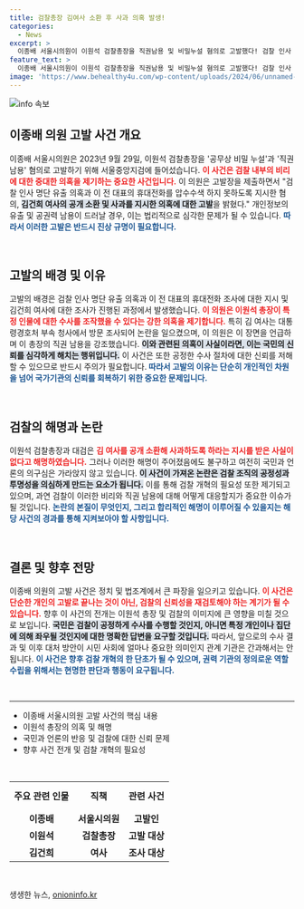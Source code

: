 ```yaml
---
title: 검찰총장 김여사 소환 후 사과 의혹 발생!
categories:
  - News
excerpt: >
  이종배 서울시의원이 이원석 검찰총장을 직권남용 및 비밀누설 혐의로 고발했다! 검찰 인사 유출 의혹과 이재명 전 대표 수사 지시 논란까지, 진실은 과연 어디에? 클릭해서 모든 진실을 확인해보세요!
feature_text: >
  이종배 서울시의원이 이원석 검찰총장을 직권남용 및 비밀누설 혐의로 고발했다! 검찰 인사 유출 의혹과 이재명 전 대표 수사 지시 논란까지, 진실은 과연 어디에? 클릭해서 모든 진실을 확인해보세요!
image: 'https://www.behealthy4u.com/wp-content/uploads/2024/06/unnamed-file.png'
---
```


<p><img src="https://www.behealthy4u.com/wp-content/uploads/2024/06/unnamed-file.png" alt="info 속보" /></p>

<h2 data-ke-size="size26">이종배 의원 고발 사건 개요</h2>

<p data-ke-size="size16">이종배 서울시의원은 2023년 9월 29일, 이원석 검찰총장을 '공무상 비밀 누설'과 '직권남용' 혐의로 고발하기 위해 서울중앙지검에 들어섰습니다. <b><span style="color: #ee2323;">이 사건은 검찰 내부의 비리에 대한 중대한 의혹을 제기하는 중요한 사건입니다.</span></b> 이 의원은 고발장을 제출하면서 "검찰 인사 명단 유출 의혹과 이 전 대표의 휴대전화를 압수수색 하지 못하도록 지시한 혐의, <b><span style="background-color: #21538527;">김건희 여사의 공개 소환 및 사과를 지시한 의혹에 대한 고발</span></b>을 밝혔다." 개인정보의 유출 및 공권력 남용이 드러날 경우, 이는 법리적으로 심각한 문제가 될 수 있습니다. <b><span style="color: #1a5490;">따라서 이러한 고발은 반드시 진상 규명이 필요합니다.</span></b></p>

<p data-ke-size="size16">&nbsp;</p>

<h2 data-ke-size="size26">고발의 배경 및 이유</h2>

<p data-ke-size="size16">고발의 배경은 검찰 인사 명단 유출 의혹과 이 전 대표의 휴대전화 조사에 대한 지시 및 김건희 여사에 대한 조사가 진행된 과정에서 발생했습니다. <b><span style="color: #ee2323;">이 의원은 이원석 총장이 특정 인물에 대한 수사를 조작했을 수 있다는 강한 의혹을 제기합니다.</span></b> 특히 김 여사는 대통령경호처 부속 청사에서 방문 조사되어 논란을 일으켰으며, 이 의원은 이 장면을 언급하며 이 총장의 직권 남용을 강조했습니다. <b><span style="background-color: #21538527;">이와 관련된 의혹이 사실이라면, 이는 국민의 신뢰를 심각하게 해치는 행위입니다.</span></b> 이 사건은 또한 공정한 수사 절차에 대한 신뢰를 저해할 수 있으므로 반드시 주의가 필요합니다.<b><span style="color: #1a5490;"> 따라서 고발의 이유는 단순히 개인적인 차원을 넘어 국가기관의 신뢰를 회복하기 위한 중요한 문제입니다.</span></b></p>

<p data-ke-size="size16">&nbsp;</p>

<h2 data-ke-size="size26">검찰의 해명과 논란</h2>

<p data-ke-size="size16">이원석 검찰총장과 대검은 <b><span style="color: #ee2323;">김 여사를 공개 소환해 사과하도록 하라는 지시를 받은 사실이 없다고 해명하였습니다.</span></b> 그러나 이러한 해명이 주어졌음에도 불구하고 여전히 국민과 언론의 의구심은 가라앉지 않고 있습니다. <b><span style="background-color: #21538527;">이 사건이 가져온 논란은 검찰 조직의 공정성과 투명성을 의심하게 만드는 요소가 됩니다.</span></b> 이를 통해 검찰 개혁의 필요성 또한 제기되고 있으며, 과연 검찰이 이러한 비리와 직권 남용에 대해 어떻게 대응할지가 중요한 이슈가 될 것입니다. <b><span style="color: #1a5490;">논란의 본질이 무엇인지, 그리고 합리적인 해명이 이루어질 수 있을지는 해당 사건의 경과를 통해 지켜보아야 할 사항입니다.</span></b></p>

<p data-ke-size="size16">&nbsp;</p>

<h2 data-ke-size="size26">결론 및 향후 전망</h2>

<p data-ke-size="size16">이종배 의원의 고발 사건은 정치 및 법조계에서 큰 파장을 일으키고 있습니다. <b><span style="color: #ee2323;">이 사건은 단순한 개인의 고발로 끝나는 것이 아닌, 검찰의 신뢰성을 재검토해야 하는 계기가 될 수 있습니다.</span></b> 향후 이 사건의 전개는 이원석 총장 및 검찰의 이미지에 큰 영향을 미칠 것으로 보입니다. <b><span style="background-color: #21538527;">국민은 검찰이 공정하게 수사를 수행할 것인지, 아니면 특정 개인이나 집단에 의해 좌우될 것인지에 대한 명확한 답변을 요구할 것입니다.</span></b> 따라서, 앞으로의 수사 결과 및 이후 대처 방안이 시민 사회에 얼마나 중요한 의미인지 관계 기관은 간과해서는 안 됩니다. <b><span style="color: #1a5490;">이 사건은 향후 검찰 개혁의 한 단초가 될 수 있으며, 권력 기관의 정의로운 역할 수립을 위해서는 현명한 판단과 행동이 요구됩니다.</span></b></p>

<p data-ke-size="size16">&nbsp;</p>

<hr>

<ul>
  <li>이종배 서울시의원 고발 사건의 핵심 내용</li>
  <li>이원석 총장의 의혹 및 해명</li>
  <li>국민과 언론의 반응 및 검찰에 대한 신뢰 문제</li>
  <li>향후 사건 전개 및 검찰 개혁의 필요성</li>
</ul>

<p data-ke-size="size16">&nbsp;</p>

<table style="width: 100%;">
  <tr>
    <td style="text-align: center; height: 50px;"><b>주요 관련 인물</b></td>
    <td style="text-align: center; height: 50px;"><b>직책</b></td>
    <td style="text-align: center; height: 50px;"><b>관련 사건</b></td>
  </tr>
  <tr>
    <td style="text-align: center; height: 17px;"><b>이종배</b></td>
    <td style="text-align: center; height: 17px;"><b>서울시의원</b></td>
    <td style="text-align: center; height: 17px;"><b>고발인</b></td>
  </tr>
  <tr>
    <td style="text-align: center; height: 17px;"><b>이원석</b></td>
    <td style="text-align: center; height: 17px;"><b>검찰총장</b></td>
    <td style="text-align: center; height: 17px;"><b>고발 대상</b></td>
  </tr>
  <tr>
    <td style="text-align: center; height: 17px;"><b>김건희</b></td>
    <td style="text-align: center; height: 17px;"><b>여사</b></td>
    <td style="text-align: center; height: 17px;"><b>조사 대상</b></td>
  </tr>
</table>

<p data-ke-size="size16">&nbsp;</p>
생생한 뉴스, <a href="https://onioninfo.kr" rel="dofollow">onioninfo.kr</a>


